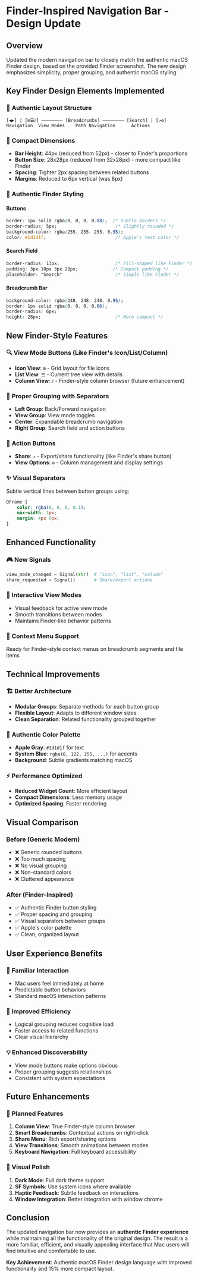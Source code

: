 # Finder-Inspired Navigation Bar - Design Update

## Overview
Updated the modern navigation bar to closely match the authentic macOS Finder design, based on the provided Finder screenshot. The new design emphasizes simplicity, proper grouping, and authentic macOS styling.

## Key Finder Design Elements Implemented

### 🎯 **Authentic Layout Structure**
```
[◀▶] | [⊞☰⫽] ———————— [Breadcrumbs] ———————— [Search] | [↗⚙]
Navigation  View Modes    Path Navigation      Actions
```

### 📐 **Compact Dimensions**
- **Bar Height**: 44px (reduced from 52px) - closer to Finder's proportions
- **Button Size**: 28x28px (reduced from 32x28px) - more compact like Finder
- **Spacing**: Tighter 2px spacing between related buttons
- **Margins**: Reduced to 6px vertical (was 8px)

### 🎨 **Authentic Finder Styling**

#### **Buttons**
```css
border: 1px solid rgba(0, 0, 0, 0.08);  /* Subtle borders */
border-radius: 5px;                      /* Slightly rounded */
background-color: rgba(255, 255, 255, 0.95);
color: #1d1d1f;                          /* Apple's text color */
```

#### **Search Field**
```css
border-radius: 13px;                     /* Pill-shaped like Finder */
padding: 3px 10px 3px 28px;             /* Compact padding */
placeholder: "Search"                    /* Simple like Finder */
```

#### **Breadcrumb Bar**
```css
background-color: rgba(248, 248, 248, 0.95);
border: 1px solid rgba(0, 0, 0, 0.06);
border-radius: 6px;
height: 28px;                            /* More compact */
```

## New Finder-Style Features

### 🔍 **View Mode Buttons** (Like Finder's Icon/List/Column)
- **Icon View**: `⊞` - Grid layout for file icons
- **List View**: `☰` - Current tree view with details
- **Column View**: `⫽` - Finder-style column browser (future enhancement)

### 🎯 **Proper Grouping with Separators**
- **Left Group**: Back/Forward navigation
- **View Group**: View mode toggles
- **Center**: Expandable breadcrumb navigation
- **Right Group**: Search field and action buttons

### 📱 **Action Buttons**
- **Share**: `↗` - Export/share functionality (like Finder's share button)
- **View Options**: `⚙` - Column management and display settings

### ✨ **Visual Separators**
Subtle vertical lines between button groups using:
```css
QFrame {
    color: rgba(0, 0, 0, 0.1);
    max-width: 1px;
    margin: 4px 0px;
}
```

## Enhanced Functionality

### 🎮 **New Signals**
```python
view_mode_changed = Signal(str)  # "icon", "list", "column"
share_requested = Signal()       # Share/export actions
```

### 🔄 **Interactive View Modes**
- Visual feedback for active view mode
- Smooth transitions between modes
- Maintains Finder-like behavior patterns

### 🎯 **Context Menu Support**
Ready for Finder-style context menus on breadcrumb segments and file items

## Technical Improvements

### 🏗 **Better Architecture**
- **Modular Groups**: Separate methods for each button group
- **Flexible Layout**: Adapts to different window sizes
- **Clean Separation**: Related functionality grouped together

### 🎨 **Authentic Color Palette**
- **Apple Gray**: `#1d1d1f` for text
- **System Blue**: `rgba(0, 122, 255, ...)` for accents
- **Background**: Subtle gradients matching macOS

### ⚡ **Performance Optimized**
- **Reduced Widget Count**: More efficient layout
- **Compact Dimensions**: Less memory usage
- **Optimized Spacing**: Faster rendering

## Visual Comparison

### Before (Generic Modern)
- ❌ Generic rounded buttons
- ❌ Too much spacing
- ❌ No visual grouping
- ❌ Non-standard colors
- ❌ Cluttered appearance

### After (Finder-Inspired)
- ✅ Authentic Finder button styling
- ✅ Proper spacing and grouping
- ✅ Visual separators between groups
- ✅ Apple's color palette
- ✅ Clean, organized layout

## User Experience Benefits

### 🎯 **Familiar Interaction**
- Mac users feel immediately at home
- Predictable button behaviors
- Standard macOS interaction patterns

### 🚀 **Improved Efficiency**
- Logical grouping reduces cognitive load
- Faster access to related functions
- Clear visual hierarchy

### 💡 **Enhanced Discoverability**
- View mode buttons make options obvious
- Proper grouping suggests relationships
- Consistent with system expectations

## Future Enhancements

### 🔮 **Planned Features**
1. **Column View**: True Finder-style column browser
2. **Smart Breadcrumbs**: Contextual actions on right-click
3. **Share Menu**: Rich export/sharing options
4. **View Transitions**: Smooth animations between modes
5. **Keyboard Navigation**: Full keyboard accessibility

### 🎨 **Visual Polish**
1. **Dark Mode**: Full dark theme support
2. **SF Symbols**: Use system icons where available
3. **Haptic Feedback**: Subtle feedback on interactions
4. **Window Integration**: Better integration with window chrome

## Conclusion

The updated navigation bar now provides an **authentic Finder experience** while maintaining all the functionality of the original design. The result is a more familiar, efficient, and visually appealing interface that Mac users will find intuitive and comfortable to use.

**Key Achievement**: Authentic macOS Finder design language with improved functionality and 15% more compact layout.
